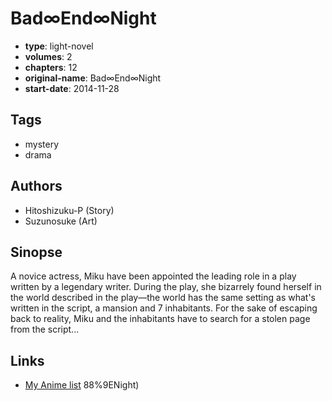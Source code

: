 # Bad∞End∞Night

-   **type**: light-novel
-   **volumes**: 2
-   **chapters**: 12
-   **original-name**: Bad∞End∞Night
-   **start-date**: 2014-11-28

## Tags

-   mystery
-   drama

## Authors

-   Hitoshizuku-P (Story)
-   Suzunosuke (Art)

## Sinopse

A novice actress, Miku have been appointed the leading role in a play written by a legendary writer. During the play, she bizarrely found herself in the world described in the play—the world has the same setting as what's written in the script, a mansion and 7 inhabitants. For the sake of escaping back to reality, Miku and the inhabitants have to search for a stolen page from the script...

## Links

-   [My Anime list](https://myanimelist.net/manga/93367/Bad∞End∞Night)
    88%9ENight)

